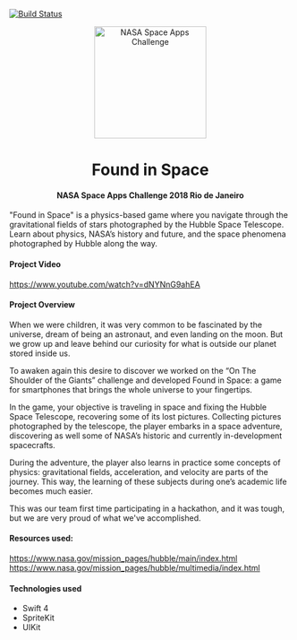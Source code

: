 [![Build Status](https://travis-ci.com/theghostcitizen/NASA_SpaceApps.svg?branch=master)](https://travis-ci.com/theghostcitizen/NASA_SpaceApps)

<p align="center">
<a href="https://2018.spaceappschallenge.org/">
  <img alt="NASA Space Apps Challenge" width="200" height="200" src="https://scontent-gig2-1.xx.fbcdn.net/v/t1.0-9/41542289_1994013690644567_5469409588941946880_n.png?_nc_cat=111&_nc_ht=scontent-gig2-1.xx&oh=23f4ba75bbd065914bf5f10c07188058&oe=5C4E8097">
  </a>
</p>
<h1 align="center">Found in Space</h1>
<h4 align="center">NASA Space Apps Challenge 2018 Rio de Janeiro</h4>
"Found in Space" is a physics-based game where you navigate through the gravitational fields of stars photographed by the Hubble Space Telescope. Learn about physics, NASA’s history and future, and the space phenomena photographed by Hubble along the way.

#### Project Video
https://www.youtube.com/watch?v=dNYNnG9ahEA

#### Project Overview
When we were children, it was very common to be fascinated by the universe, dream of being an astronaut, and even landing on the moon. But we grow up and leave behind our curiosity for what is outside our planet stored inside us.

To awaken again this desire to discover we worked on the “On The Shoulder of the Giants” challenge and developed Found in Space: a game for smartphones that brings the whole universe to your fingertips.

In the game, your objective is traveling in space and fixing the Hubble Space Telescope, recovering some of its lost pictures. Collecting pictures photographed by the telescope, the player embarks in a space adventure, discovering as well some of NASA’s historic and currently in-development spacecrafts.

During the adventure, the player also learns in practice some concepts of physics: gravitational fields, acceleration, and velocity are parts of the journey. This way, the learning of these subjects during one’s academic life becomes much easier.

This was our team first time participating in a hackathon, and it was tough, but we are very proud of what we've accomplished.

#### Resources used:
https://www.nasa.gov/mission_pages/hubble/main/index.html
https://www.nasa.gov/mission_pages/hubble/multimedia/index.html
#### Technologies used
* Swift 4
* SpriteKit
* UIKit
